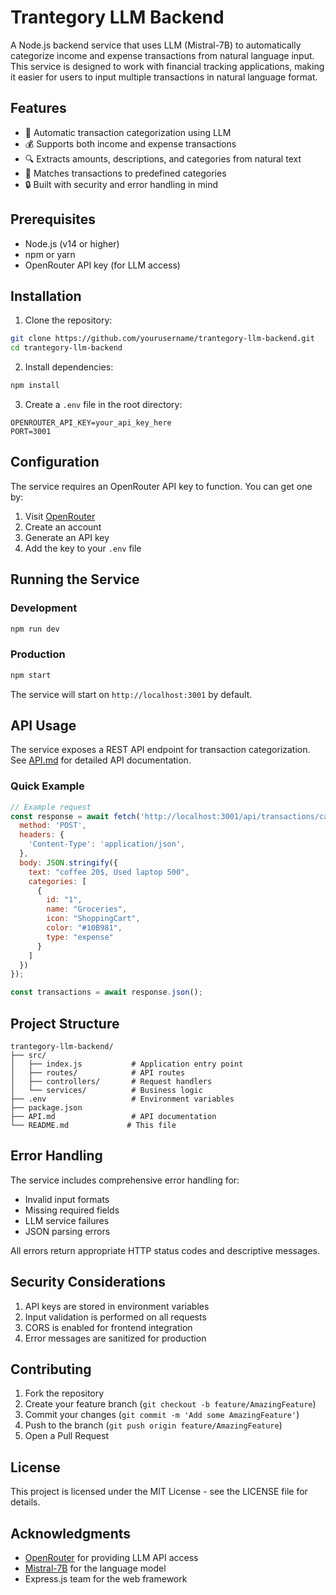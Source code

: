 # Trantegory LLM Backend

A Node.js backend service that uses LLM (Mistral-7B) to automatically categorize income and expense transactions from natural language input. This service is designed to work with financial tracking applications, making it easier for users to input multiple transactions in natural language format.

## Features

- 🤖 Automatic transaction categorization using LLM
- 💰 Supports both income and expense transactions
- 🔍 Extracts amounts, descriptions, and categories from natural text
- 🎯 Matches transactions to predefined categories
- 🔒 Built with security and error handling in mind

## Prerequisites

- Node.js (v14 or higher)
- npm or yarn
- OpenRouter API key (for LLM access)

## Installation

1. Clone the repository:
```bash
git clone https://github.com/yourusername/trantegory-llm-backend.git
cd trantegory-llm-backend
```

2. Install dependencies:
```bash
npm install
```

3. Create a `.env` file in the root directory:
```env
OPENROUTER_API_KEY=your_api_key_here
PORT=3001
```

## Configuration

The service requires an OpenRouter API key to function. You can get one by:
1. Visit [OpenRouter](https://openrouter.ai/)
2. Create an account
3. Generate an API key
4. Add the key to your `.env` file

## Running the Service

### Development
```bash
npm run dev
```

### Production
```bash
npm start
```

The service will start on `http://localhost:3001` by default.

## API Usage

The service exposes a REST API endpoint for transaction categorization. See [API.md](API.md) for detailed API documentation.

### Quick Example

```javascript
// Example request
const response = await fetch('http://localhost:3001/api/transactions/categorize', {
  method: 'POST',
  headers: {
    'Content-Type': 'application/json',
  },
  body: JSON.stringify({
    text: "coffee 20$, Used laptop 500",
    categories: [
      {
        id: "1",
        name: "Groceries",
        icon: "ShoppingCart",
        color: "#10B981",
        type: "expense"
      }
    ]
  })
});

const transactions = await response.json();
```

## Project Structure

```
trantegory-llm-backend/
├── src/
│   ├── index.js           # Application entry point
│   ├── routes/            # API routes
│   ├── controllers/       # Request handlers
│   └── services/          # Business logic
├── .env                   # Environment variables
├── package.json          
├── API.md                 # API documentation
└── README.md             # This file
```

## Error Handling

The service includes comprehensive error handling for:
- Invalid input formats
- Missing required fields
- LLM service failures
- JSON parsing errors

All errors return appropriate HTTP status codes and descriptive messages.

## Security Considerations

1. API keys are stored in environment variables
2. Input validation is performed on all requests
3. CORS is enabled for frontend integration
4. Error messages are sanitized for production

## Contributing

1. Fork the repository
2. Create your feature branch (`git checkout -b feature/AmazingFeature`)
3. Commit your changes (`git commit -m 'Add some AmazingFeature'`)
4. Push to the branch (`git push origin feature/AmazingFeature`)
5. Open a Pull Request

## License

This project is licensed under the MIT License - see the LICENSE file for details.

## Acknowledgments

- [OpenRouter](https://openrouter.ai/) for providing LLM API access
- [Mistral-7B](https://mistral.ai/) for the language model
- Express.js team for the web framework 